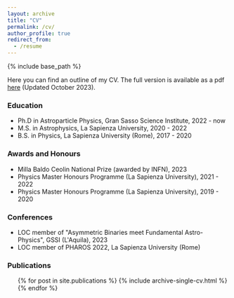 ```yaml
---
layout: archive
title: "CV"
permalink: /cv/
author_profile: true
redirect_from:
  - /resume
---
```


{% include base_path %}

Here you can find an outline of my CV. The full version is available as a pdf [here](/files/CV_2023.pdf) (Updated October 2023).

### Education

* Ph.D in Astroparticle Physics, Gran Sasso Science Institute, 2022 - now
* M.S. in Astrophysics, La Sapienza University, 2020 - 2022
* B.S. in Physics, La Sapienza University (Rome), 2017 - 2020

### Awards and Honours

* Milla Baldo Ceolin National Prize (awarded by INFN), 2023
* Physics Master Honours Programme (La Sapienza University), 2021 - 2022
* Physics Master Honours Programme (La Sapienza University), 2019 - 2020

### Conferences

* LOC member of "Asymmetric Binaries meet Fundamental Astro-Physics", GSSI (L'Aquila), 2023
* LOC member of PHAROS 2022, La Sapienza University (Rome)

### Publications

  <ul>{% for post in site.publications %}
    {% include archive-single-cv.html %}
  {% endfor %}</ul>
  
<!--   
### Skills
======
* Skill 1
* Skill 2
  * Sub-skill 2.1
  * Sub-skill 2.2
  * Sub-skill 2.3
* Skill 3


### Talks
======
  <ul>{% for post in site.talks %}
    {% include archive-single-talk-cv.html %}
  {% endfor %}</ul>
  
### Teaching
======
  <ul>{% for post in site.teaching %}
    {% include archive-single-cv.html %}
  {% endfor %}</ul>
  
### Service and leadership
======
* Currently signed in to 43 different slack teams -->

